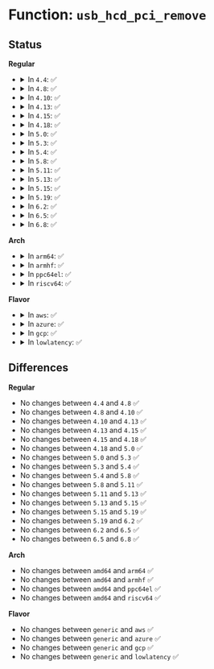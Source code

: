 # Function: <code>usb_hcd_pci_remove</code>

## Status
<b>Regular</b>
<ul>
<li>
<details>
<summary>In <code>4.4</code>: ✅</summary>

```c
void usb_hcd_pci_remove(struct pci_dev *dev);
```

**Collision:** Unique Global

**Inline:** No

**Transformation:** False

**Instances:**

```
In drivers/usb/core/hcd-pci.c (ffffffff8161fd00)
Location: drivers/usb/core/hcd-pci.c:321
Inline: False
Direct callers:
  - drivers/usb/host/xhci-pci.c:xhci_pci_remove
  - drivers/usb/host/xhci-pci.c:xhci_pci_probe
```
**Symbols:**

```
ffffffff8161fd00-ffffffff8161fe35: usb_hcd_pci_remove (STB_GLOBAL)
```
</details>
</li>
<li>
<details>
<summary>In <code>4.8</code>: ✅</summary>

```c
void usb_hcd_pci_remove(struct pci_dev *dev);
```

**Collision:** Unique Global

**Inline:** No

**Transformation:** False

**Instances:**

```
In drivers/usb/core/hcd-pci.c (ffffffff816806b0)
Location: drivers/usb/core/hcd-pci.c:329
Inline: False
Direct callers:
  - drivers/usb/host/ehci-pci.c:ehci_pci_remove
  - drivers/usb/host/xhci-pci.c:xhci_pci_remove
  - drivers/usb/host/xhci-pci.c:xhci_pci_probe
```
**Symbols:**

```
ffffffff816806b0-ffffffff816807e5: usb_hcd_pci_remove (STB_GLOBAL)
```
</details>
</li>
<li>
<details>
<summary>In <code>4.10</code>: ✅</summary>

```c
void usb_hcd_pci_remove(struct pci_dev *dev);
```

**Collision:** Unique Global

**Inline:** No

**Transformation:** False

**Instances:**

```
In drivers/usb/core/hcd-pci.c (ffffffff816ae3e0)
Location: drivers/usb/core/hcd-pci.c:329
Inline: False
Direct callers:
  - drivers/usb/host/ehci-pci.c:ehci_pci_remove
  - drivers/usb/host/xhci-pci.c:xhci_pci_remove
  - drivers/usb/host/xhci-pci.c:xhci_pci_probe
```
**Symbols:**

```
ffffffff816ae3e0-ffffffff816ae515: usb_hcd_pci_remove (STB_GLOBAL)
```
</details>
</li>
<li>
<details>
<summary>In <code>4.13</code>: ✅</summary>

```c
void usb_hcd_pci_remove(struct pci_dev *dev);
```

**Collision:** Unique Global

**Inline:** No

**Transformation:** False

**Instances:**

```
In drivers/usb/core/hcd-pci.c (ffffffff816c30d0)
Location: drivers/usb/core/hcd-pci.c:329
Inline: False
Direct callers:
  - drivers/usb/host/ehci-pci.c:ehci_pci_remove
  - drivers/usb/host/xhci-pci.c:xhci_pci_remove
  - drivers/usb/host/xhci-pci.c:xhci_pci_probe
```
**Symbols:**

```
ffffffff816c30d0-ffffffff816c31fc: usb_hcd_pci_remove (STB_GLOBAL)
```
</details>
</li>
<li>
<details>
<summary>In <code>4.15</code>: ✅</summary>

```c
void usb_hcd_pci_remove(struct pci_dev *dev);
```

**Collision:** Unique Global

**Inline:** No

**Transformation:** False

**Instances:**

```
In drivers/usb/core/hcd-pci.c (ffffffff8172eea0)
Location: drivers/usb/core/hcd-pci.c:316
Inline: False
Direct callers:
  - drivers/usb/host/ehci-pci.c:ehci_pci_remove
  - drivers/usb/host/xhci-pci.c:xhci_pci_remove
  - drivers/usb/host/xhci-pci.c:xhci_pci_probe
```
**Symbols:**

```
ffffffff8172eea0-ffffffff8172efcc: usb_hcd_pci_remove (STB_GLOBAL)
```
</details>
</li>
<li>
<details>
<summary>In <code>4.18</code>: ✅</summary>

```c
void usb_hcd_pci_remove(struct pci_dev *dev);
```

**Collision:** Unique Global

**Inline:** No

**Transformation:** False

**Instances:**

```
In drivers/usb/core/hcd-pci.c (ffffffff8176e440)
Location: drivers/usb/core/hcd-pci.c:316
Inline: False
Direct callers:
  - drivers/usb/host/ehci-pci.c:ehci_pci_remove
  - drivers/usb/host/xhci-pci.c:xhci_pci_remove
  - drivers/usb/host/xhci-pci.c:xhci_pci_remove
  - drivers/usb/host/xhci-pci.c:xhci_pci_probe
```
**Symbols:**

```
ffffffff8176e440-ffffffff8176e570: usb_hcd_pci_remove (STB_GLOBAL)
```
</details>
</li>
<li>
<details>
<summary>In <code>5.0</code>: ✅</summary>

```c
void usb_hcd_pci_remove(struct pci_dev *dev);
```

**Collision:** Unique Global

**Inline:** No

**Transformation:** False

**Instances:**

```
In drivers/usb/core/hcd-pci.c (ffffffff81792ac0)
Location: drivers/usb/core/hcd-pci.c:316
Inline: False
Direct callers:
  - drivers/usb/host/ehci-pci.c:ehci_pci_remove
  - drivers/usb/host/xhci-pci.c:xhci_pci_remove
  - drivers/usb/host/xhci-pci.c:xhci_pci_remove
  - drivers/usb/host/xhci-pci.c:xhci_pci_probe
```
**Symbols:**

```
ffffffff81792ac0-ffffffff81792bf0: usb_hcd_pci_remove (STB_GLOBAL)
```
</details>
</li>
<li>
<details>
<summary>In <code>5.3</code>: ✅</summary>

```c
void usb_hcd_pci_remove(struct pci_dev *dev);
```

**Collision:** Unique Global

**Inline:** No

**Transformation:** False

**Instances:**

```
In drivers/usb/core/hcd-pci.c (ffffffff817d0ff0)
Location: drivers/usb/core/hcd-pci.c:310
Inline: False
Direct callers:
  - drivers/usb/host/ehci-pci.c:ehci_pci_remove
  - drivers/usb/host/xhci-pci.c:xhci_pci_remove
  - drivers/usb/host/xhci-pci.c:xhci_pci_remove
  - drivers/usb/host/xhci-pci.c:xhci_pci_probe
```
**Symbols:**

```
ffffffff817d0ff0-ffffffff817d10c4: usb_hcd_pci_remove (STB_GLOBAL)
```
</details>
</li>
<li>
<details>
<summary>In <code>5.4</code>: ✅</summary>

```c
void usb_hcd_pci_remove(struct pci_dev *dev);
```

**Collision:** Unique Global

**Inline:** No

**Transformation:** False

**Instances:**

```
In drivers/usb/core/hcd-pci.c (ffffffff81801ec0)
Location: drivers/usb/core/hcd-pci.c:310
Inline: False
Direct callers:
  - drivers/usb/host/ehci-pci.c:ehci_pci_remove
  - drivers/usb/host/xhci-pci.c:xhci_pci_remove
  - drivers/usb/host/xhci-pci.c:xhci_pci_remove
  - drivers/usb/host/xhci-pci.c:xhci_pci_probe
```
**Symbols:**

```
ffffffff81801ec0-ffffffff81801f94: usb_hcd_pci_remove (STB_GLOBAL)
```
</details>
</li>
<li>
<details>
<summary>In <code>5.8</code>: ✅</summary>

```c
void usb_hcd_pci_remove(struct pci_dev *dev);
```

**Collision:** Unique Global

**Inline:** No

**Transformation:** False

**Instances:**

```
In drivers/usb/core/hcd-pci.c (ffffffff818d29f0)
Location: drivers/usb/core/hcd-pci.c:311
Inline: False
Direct callers:
  - drivers/usb/host/ehci-pci.c:ehci_pci_remove
```
**Symbols:**

```
ffffffff818d29f0-ffffffff818d2ac4: usb_hcd_pci_remove (STB_GLOBAL)
```
</details>
</li>
<li>
<details>
<summary>In <code>5.11</code>: ✅</summary>

```c
void usb_hcd_pci_remove(struct pci_dev *dev);
```

**Collision:** Unique Global

**Inline:** No

**Transformation:** False

**Instances:**

```
In drivers/usb/core/hcd-pci.c (ffffffff818dcdf0)
Location: drivers/usb/core/hcd-pci.c:317
Inline: False
Direct callers:
  - drivers/usb/host/ehci-pci.c:ehci_pci_remove
```
**Symbols:**

```
ffffffff818dcdf0-ffffffff818dcef4: usb_hcd_pci_remove (STB_GLOBAL)
```
</details>
</li>
<li>
<details>
<summary>In <code>5.13</code>: ✅</summary>

```c
void usb_hcd_pci_remove(struct pci_dev *dev);
```

**Collision:** Unique Global

**Inline:** No

**Transformation:** False

**Instances:**

```
In drivers/usb/core/hcd-pci.c (ffffffff818c0160)
Location: drivers/usb/core/hcd-pci.c:317
Inline: False
Direct callers:
  - drivers/usb/host/ehci-pci.c:ehci_pci_remove
```
**Symbols:**

```
ffffffff818c0160-ffffffff818c0264: usb_hcd_pci_remove (STB_GLOBAL)
```
</details>
</li>
<li>
<details>
<summary>In <code>5.15</code>: ✅</summary>

```c
void usb_hcd_pci_remove(struct pci_dev *dev);
```

**Collision:** Unique Global

**Inline:** No

**Transformation:** False

**Instances:**

```
In drivers/usb/core/hcd-pci.c (ffffffff819568b0)
Location: drivers/usb/core/hcd-pci.c:317
Inline: False
Direct callers:
  - drivers/usb/host/ehci-pci.c:ehci_pci_remove
```
**Symbols:**

```
ffffffff819568b0-ffffffff819569b4: usb_hcd_pci_remove (STB_GLOBAL)
```
</details>
</li>
<li>
<details>
<summary>In <code>5.19</code>: ✅</summary>

```c
void usb_hcd_pci_remove(struct pci_dev *dev);
```

**Collision:** Unique Global

**Inline:** No

**Transformation:** False

**Instances:**

```
In drivers/usb/core/hcd-pci.c (ffffffff81ab04a0)
Location: drivers/usb/core/hcd-pci.c:316
Inline: False
Direct callers:
  - drivers/usb/host/ehci-pci.c:ehci_pci_remove
```
**Symbols:**

```
ffffffff81ab04a0-ffffffff81ab059f: usb_hcd_pci_remove (STB_GLOBAL)
```
</details>
</li>
<li>
<details>
<summary>In <code>6.2</code>: ✅</summary>

```c
void usb_hcd_pci_remove(struct pci_dev *dev);
```

**Collision:** Unique Global

**Inline:** No

**Transformation:** False

**Instances:**

```
In drivers/usb/core/hcd-pci.c (ffffffff81c38630)
Location: drivers/usb/core/hcd-pci.c:311
Inline: False
Direct callers:
  - drivers/usb/host/ehci-pci.c:ehci_pci_remove
```
**Symbols:**

```
ffffffff81c38630-ffffffff81c38731: usb_hcd_pci_remove (STB_GLOBAL)
```
</details>
</li>
<li>
<details>
<summary>In <code>6.5</code>: ✅</summary>

```c
void usb_hcd_pci_remove(struct pci_dev *dev);
```

**Collision:** Unique Global

**Inline:** No

**Transformation:** False

**Instances:**

```
In drivers/usb/core/hcd-pci.c (ffffffff81c9f9b0)
Location: drivers/usb/core/hcd-pci.c:311
Inline: False
Direct callers:
  - drivers/usb/host/ehci-pci.c:ehci_pci_remove
```
**Symbols:**

```
ffffffff81c9f9b0-ffffffff81c9fab1: usb_hcd_pci_remove (STB_GLOBAL)
```
</details>
</li>
<li>
<details>
<summary>In <code>6.8</code>: ✅</summary>

```c
void usb_hcd_pci_remove(struct pci_dev *dev);
```

**Collision:** Unique Global

**Inline:** No

**Transformation:** False

**Instances:**

```
In drivers/usb/core/hcd-pci.c (ffffffff81d54600)
Location: drivers/usb/core/hcd-pci.c:310
Inline: False
Direct callers:
  - drivers/usb/host/ehci-pci.c:ehci_pci_remove
```
**Symbols:**

```
ffffffff81d54600-ffffffff81d54701: usb_hcd_pci_remove (STB_GLOBAL)
```
</details>
</li>
</ul>
<b>Arch</b>
<ul>
<li>
<details>
<summary>In <code>arm64</code>: ✅</summary>

```c
void usb_hcd_pci_remove(struct pci_dev *dev);
```

**Collision:** Unique Global

**Inline:** No

**Transformation:** False

**Instances:**

```
In drivers/usb/core/hcd-pci.c (ffff800010a37260)
Location: drivers/usb/core/hcd-pci.c:310
Inline: False
Direct callers:
  - drivers/usb/host/ehci-pci.c:ehci_pci_remove
  - drivers/usb/host/xhci-pci.c:xhci_pci_remove
  - drivers/usb/host/xhci-pci.c:xhci_pci_remove
  - drivers/usb/host/xhci-pci.c:xhci_pci_probe
```
**Symbols:**

```
ffff800010a37260-ffff800010a37364: usb_hcd_pci_remove (STB_GLOBAL)
```
</details>
</li>
<li>
<details>
<summary>In <code>armhf</code>: ✅</summary>

```c
void usb_hcd_pci_remove(struct pci_dev *dev);
```

**Collision:** Unique Global

**Inline:** No

**Transformation:** False

**Instances:**

```
In drivers/usb/core/hcd-pci.c (c0b099f8)
Location: drivers/usb/core/hcd-pci.c:310
Inline: False
Direct callers:
  - drivers/usb/host/ehci-pci.c:ehci_pci_remove
  - drivers/usb/host/xhci-pci.c:xhci_pci_remove
  - drivers/usb/host/xhci-pci.c:xhci_pci_probe
```
**Symbols:**

```
c0b099f8-c0b09ae4: usb_hcd_pci_remove (STB_GLOBAL)
```
</details>
</li>
<li>
<details>
<summary>In <code>ppc64el</code>: ✅</summary>

```c
void usb_hcd_pci_remove(struct pci_dev *dev);
```

**Collision:** Unique Global

**Inline:** No

**Transformation:** False

**Instances:**

```
In drivers/usb/core/hcd-pci.c (c000000000af4d50)
Location: drivers/usb/core/hcd-pci.c:310
Inline: False
Direct callers:
  - drivers/usb/host/ehci-pci.c:ehci_pci_remove
  - drivers/usb/host/xhci-pci.c:xhci_pci_remove
  - drivers/usb/host/xhci-pci.c:xhci_pci_remove
  - drivers/usb/host/xhci-pci.c:xhci_pci_probe
```
**Symbols:**

```
c000000000af4d50-c000000000af4eac: usb_hcd_pci_remove (STB_GLOBAL)
```
</details>
</li>
<li>
<details>
<summary>In <code>riscv64</code>: ✅</summary>

```c
void usb_hcd_pci_remove(struct pci_dev *dev);
```

**Collision:** Unique Global

**Inline:** No

**Transformation:** False

**Instances:**

```
In drivers/usb/core/hcd-pci.c (ffffffe000653ce0)
Location: drivers/usb/core/hcd-pci.c:310
Inline: False
Direct callers:
  - drivers/usb/host/ehci-pci.c:ehci_pci_remove
  - drivers/usb/host/xhci-pci.c:xhci_pci_remove
  - drivers/usb/host/xhci-pci.c:xhci_pci_probe
```
**Symbols:**

```
ffffffe000653ce0-ffffffe000653dc6: usb_hcd_pci_remove (STB_GLOBAL)
```
</details>
</li>
</ul>
<b>Flavor</b>
<ul>
<li>
<details>
<summary>In <code>aws</code>: ✅</summary>

```c
void usb_hcd_pci_remove(struct pci_dev *dev);
```

**Collision:** Unique Global

**Inline:** No

**Transformation:** False

**Instances:**

```
In drivers/usb/core/hcd-pci.c (ffffffff817ba2a0)
Location: drivers/usb/core/hcd-pci.c:310
Inline: False
Direct callers:
  - drivers/usb/host/ehci-pci.c:ehci_pci_remove
  - drivers/usb/host/xhci-pci.c:xhci_pci_remove
  - drivers/usb/host/xhci-pci.c:xhci_pci_remove
  - drivers/usb/host/xhci-pci.c:xhci_pci_probe
```
**Symbols:**

```
ffffffff817ba2a0-ffffffff817ba374: usb_hcd_pci_remove (STB_GLOBAL)
```
</details>
</li>
<li>
<details>
<summary>In <code>azure</code>: ✅</summary>

```c
void usb_hcd_pci_remove(struct pci_dev *dev);
```

**Collision:** Unique Global

**Inline:** No

**Transformation:** False

**Instances:**

```
In drivers/usb/core/hcd-pci.c (ffffffff817abcd0)
Location: drivers/usb/core/hcd-pci.c:310
Inline: False
Direct callers:
  - drivers/usb/host/xhci-pci.c:xhci_pci_remove
  - drivers/usb/host/xhci-pci.c:xhci_pci_remove
  - drivers/usb/host/xhci-pci.c:xhci_pci_probe
```
**Symbols:**

```
ffffffff817abcd0-ffffffff817abd98: usb_hcd_pci_remove (STB_GLOBAL)
```
</details>
</li>
<li>
<details>
<summary>In <code>gcp</code>: ✅</summary>

```c
void usb_hcd_pci_remove(struct pci_dev *dev);
```

**Collision:** Unique Global

**Inline:** No

**Transformation:** False

**Instances:**

```
In drivers/usb/core/hcd-pci.c (ffffffff817f6d40)
Location: drivers/usb/core/hcd-pci.c:310
Inline: False
Direct callers:
  - drivers/usb/host/ehci-pci.c:ehci_pci_remove
  - drivers/usb/host/xhci-pci.c:xhci_pci_remove
  - drivers/usb/host/xhci-pci.c:xhci_pci_remove
  - drivers/usb/host/xhci-pci.c:xhci_pci_probe
```
**Symbols:**

```
ffffffff817f6d40-ffffffff817f6e14: usb_hcd_pci_remove (STB_GLOBAL)
```
</details>
</li>
<li>
<details>
<summary>In <code>lowlatency</code>: ✅</summary>

```c
void usb_hcd_pci_remove(struct pci_dev *dev);
```

**Collision:** Unique Global

**Inline:** No

**Transformation:** False

**Instances:**

```
In drivers/usb/core/hcd-pci.c (ffffffff81810f80)
Location: drivers/usb/core/hcd-pci.c:310
Inline: False
Direct callers:
  - drivers/usb/host/ehci-pci.c:ehci_pci_remove
  - drivers/usb/host/xhci-pci.c:xhci_pci_remove
  - drivers/usb/host/xhci-pci.c:xhci_pci_remove
  - drivers/usb/host/xhci-pci.c:xhci_pci_probe
```
**Symbols:**

```
ffffffff81810f80-ffffffff81811054: usb_hcd_pci_remove (STB_GLOBAL)
```
</details>
</li>
</ul>

## Differences
<b>Regular</b>
<ul>
<li>
No changes between <code>4.4</code> and <code>4.8</code> ✅
</li>
<li>
No changes between <code>4.8</code> and <code>4.10</code> ✅
</li>
<li>
No changes between <code>4.10</code> and <code>4.13</code> ✅
</li>
<li>
No changes between <code>4.13</code> and <code>4.15</code> ✅
</li>
<li>
No changes between <code>4.15</code> and <code>4.18</code> ✅
</li>
<li>
No changes between <code>4.18</code> and <code>5.0</code> ✅
</li>
<li>
No changes between <code>5.0</code> and <code>5.3</code> ✅
</li>
<li>
No changes between <code>5.3</code> and <code>5.4</code> ✅
</li>
<li>
No changes between <code>5.4</code> and <code>5.8</code> ✅
</li>
<li>
No changes between <code>5.8</code> and <code>5.11</code> ✅
</li>
<li>
No changes between <code>5.11</code> and <code>5.13</code> ✅
</li>
<li>
No changes between <code>5.13</code> and <code>5.15</code> ✅
</li>
<li>
No changes between <code>5.15</code> and <code>5.19</code> ✅
</li>
<li>
No changes between <code>5.19</code> and <code>6.2</code> ✅
</li>
<li>
No changes between <code>6.2</code> and <code>6.5</code> ✅
</li>
<li>
No changes between <code>6.5</code> and <code>6.8</code> ✅
</li>
</ul>
<b>Arch</b>
<ul>
<li>
No changes between <code>amd64</code> and <code>arm64</code> ✅
</li>
<li>
No changes between <code>amd64</code> and <code>armhf</code> ✅
</li>
<li>
No changes between <code>amd64</code> and <code>ppc64el</code> ✅
</li>
<li>
No changes between <code>amd64</code> and <code>riscv64</code> ✅
</li>
</ul>
<b>Flavor</b>
<ul>
<li>
No changes between <code>generic</code> and <code>aws</code> ✅
</li>
<li>
No changes between <code>generic</code> and <code>azure</code> ✅
</li>
<li>
No changes between <code>generic</code> and <code>gcp</code> ✅
</li>
<li>
No changes between <code>generic</code> and <code>lowlatency</code> ✅
</li>
</ul>
